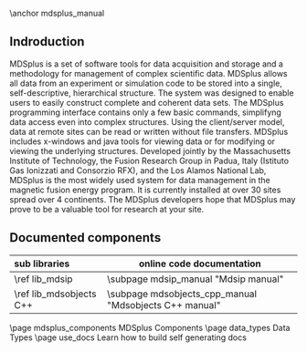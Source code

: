 
\anchor mdsplus_manual


Indroduction
------------

MDSplus is a set of software tools for data acquisition and storage and a methodology for management of complex scientific data.
MDSplus allows all data from an experiment or simulation code to be stored into a single, self-descriptive, hierarchical structure. The system was designed to enable users to easily construct complete and coherent data sets.
The MDSplus programming interface contains only a few basic commands, simplifyng data access even into complex structures. Using the client/server model, data at remote sites can be read or written without file transfers. MDSplus includes x-windows and java tools for viewing data or for modifying or viewing the underlying structures.
Developed jointly by the Massachusetts Institute of Technology, the Fusion Research Group in Padua, Italy (Istituto Gas Ionizzati and Consorzio RFX), and the Los Alamos National Lab, MDSplus is the most widely used system for data management in the magnetic fusion energy program. It is currently installed at over 30 sites spread over 4 continents.
The MDSplus developers hope that MDSplus may prove to be a valuable tool for research at your site. 

<!-- \image html img/search_tips.png -->



Documented components
---------------------

| sub libraries            | online code documentation                              |
|:-------------------------|--------------------------------------------------------|
| \ref lib_mdsip           | \subpage mdsip_manual "Mdsip manual"                   |
| \ref lib_mdsobjects C++  | \subpage mdsobjects_cpp_manual "Mdsobjects C++ manual" |




<!-- ---------------------------------- -->
<!-- This keeps the related pages order -->
<!-- ---------------------------------- -->

\page mdsplus_components MDSplus Components
\page data_types Data Types
\page use_docs Learn how to build self generating docs


   

